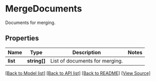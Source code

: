 # MergeDocuments
Documents for merging.

## Properties
Name | Type | Description | Notes
------------ | ------------- | ------------- | -------------
**list** | **string[]** | List of documents for merging. | 

[[Back to Model list]](../README.md#documentation-for-models) [[Back to API list]](../README.md#documentation-for-api-endpoints) [[Back to README]](../README.md) [[View Source]](../src/Aspose/PDF/Model/MergeDocuments.php)

